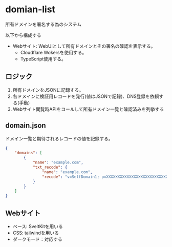 # domian-list

所有ドメインを署名する為のシステム

以下から構成する
- Webサイト: WebUIとして所有ドメインとその署名の確認を表示する。
    - Cloudflare Wokersを使用する。
    - TypeScript使用する。

## ロジック

1. 所有ドメインをJSONに記録する。
2. 各ドメインに検証用レコードを発行(値はJSONで記録)、DNS登録を依頼する(手動)
3. Webサイト閲覧時APIをコールして所有ドメイン一覧と確認済みを列挙する

## domain.json
ドメイン一覧と期待されるレコードの値を記録する。
```json
{
    "domains": [
        {
            "name": "example.com",
            "txt_recode": {
                "name": "example.com",
                "recode": "v=SelfDomain1; p=XXXXXXXXXXXXXXXXXXXXXXXXXXXXXXXXXXX"
            }
        }
    ]
}
```

## Webサイト
- ベース: SveltKitを用いる
- CSS: tailwindを用いる
- ダークモード：対応する